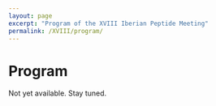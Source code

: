 ```yaml
---
layout: page
excerpt: "Program of the XVIII Iberian Peptide Meeting"
permalink: /XVIII/program/
---
```


# Program 
Not yet available. Stay tuned.

